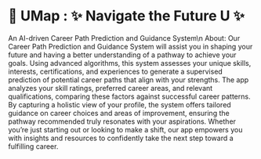 # 🧭 UMap : ✨ Navigate the Future U ✨
An AI-driven Career Path Prediction and Guidance System\n
About:
Our Career Path Prediction and Guidance System will assist you in shaping your future and having a better understanding of a pathway to achieve your goals.
Using advanced algorithms, this system assesses your unique skills, interests, certifications, and experiences to generate a supervised prediction of potential career paths that align with your strengths.
The app analyzes your skill ratings, preferred career areas, and relevant qualifications, comparing these factors against successful career patterns. By capturing a holistic view of your profile, the system offers tailored guidance on career choices and areas of improvement, ensuring the pathway recommended truly resonates with your aspirations. Whether you’re just starting out or looking to make a shift, our app empowers you with insights and resources to confidently take the next step toward a fulfilling career.
